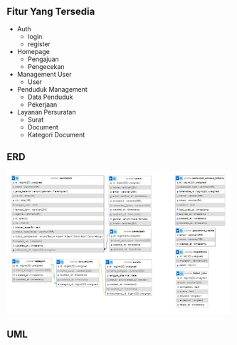 ## Fitur Yang Tersedia
- Auth
  - login
  - register
- Homepage
  - Pengajuan
  - Pengecekan
- Management User
  - User
- Penduduk Management
  - Data Penduduk
  - Pekerjaan
- Layanan Persuratan
  - Surat
  - Document
  - Kategori Document
## ERD 
![al text](https://raw.githubusercontent.com/FaisalRam02/fly-broken-wings/refs/heads/main/ERD.jpeg)

## UML
